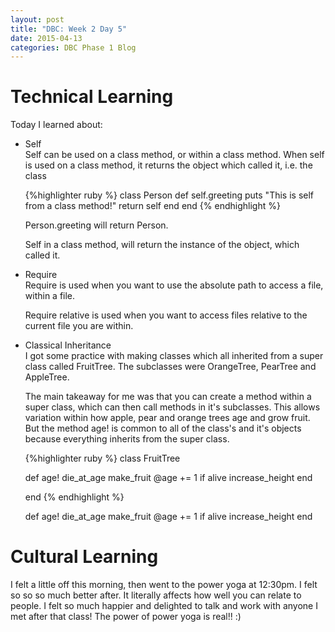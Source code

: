 ```yaml
---
layout: post
title: "DBC: Week 2 Day 5"
date: 2015-04-13
categories: DBC Phase 1 Blog
---
```


<h1> Technical Learning </h1>

Today I learned about:

<ul>
  <li>Self</li>
  Self can be used on a class method, or within a class method. When self is used on a class method, it returns the object which called it, i.e. the class

  {%highlighter ruby %}
    class Person
      def self.greeting
        puts "This is self from a class method!"
        return self
      end
    end
  {% endhighlight %}

  Person.greeting will return Person.

  Self in a class method, will return the instance of the object, which called it.


  <li>Require</li>
  Require is used when you want to use the absolute path to access a file, within a file.

  Require relative is used when you want to access files relative to the current file you are within.

  <li>Classical Inheritance</li>
  I got some practice with making classes which all inherited from a super class called FruitTree. The subclasses were OrangeTree, PearTree and AppleTree.

  The main takeaway for me was that you can create a method within a super class, which can then call methods in it's subclasses. This allows variation within how apple, pear and orange trees age and grow fruit. But the method age! is common to all of the class's and it's objects because everything inherits from the super class.

  {%highlighter ruby %}
  class FruitTree

  def age!
    die_at_age
    make_fruit
    @age += 1 if alive
    increase_height
  end

  end
  {% endhighlight %}

   def age!
    die_at_age
    make_fruit
    @age += 1 if alive
    increase_height
  end



</ul>

<h1>Cultural Learning </h1>

 I felt a little off this morning, then went to the power yoga at 12:30pm. I felt so so so much better after. It literally affects how well you can relate to people. I felt so much happier and delighted to talk and work with anyone I met after that class! The power of power yoga is real!! :)







